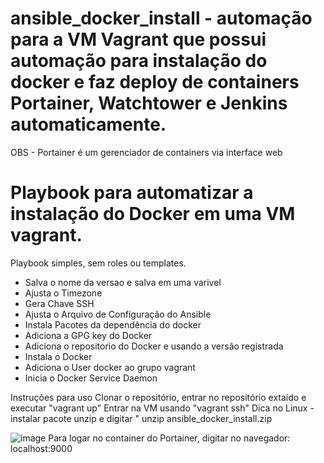 # ansible_docker_install - automação para a VM Vagrant que possui automação para instalação do docker e faz deploy de containers Portainer, Watchtower e Jenkins automaticamente. 

OBS - Portainer é um gerenciador de containers via interface web

# Playbook para automatizar a instalação do Docker em uma VM vagrant. 

Playbook simples, sem roles ou templates. 

- Salva o nome da versao e salva em uma varivel
- Ajusta o Timezone
- Gera Chave SSH
- Ajusta o Arquivo de Configuração do Ansible 
- Instala Pacotes da dependência do docker
- Adiciona a GPG key do Docker
- Adiciona o repositorio do Docker e usando a versão registrada
- Instala o Docker
- Adiciona o User docker ao grupo vagrant
- Inicia o Docker Service Daemon

Instruções para uso
Clonar o repositório, entrar no repositório extaído e executar "vagrant up" 
Entrar na VM usando "vagrant ssh"
Dica no Linux - instalar pacote unzip e digitar " unzip ansible_docker_install.zip

![image](https://user-images.githubusercontent.com/20565821/127348699-a5e7b5b5-8b8a-49ed-a427-5f7c5f19e203.png)
Para logar no container do Portainer, digitar no navegador: localhost:9000


